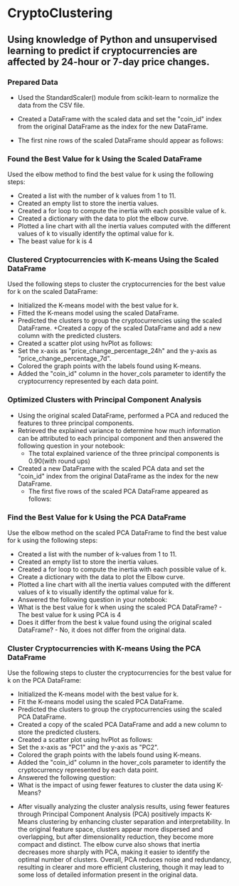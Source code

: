 # CryptoClustering #
## Using knowledge of Python and unsupervised learning to predict if cryptocurrencies are affected by 24-hour or 7-day price changes. ##
### Prepared Data ###
+ Used the StandardScaler() module from scikit-learn to normalize the data from the CSV file.

+ Created a DataFrame with the scaled data and set the "coin_id" index from the original     DataFrame as the index for the new DataFrame.

+ The first nine rows of the scaled DataFrame should appear as follows:
 

### Found the Best Value for k Using the Scaled DataFrame ###
Used the elbow method to find the best value for k using the following steps:
+ Created a list with the number of k values from 1 to 11.
+ Created an empty list to store the inertia values.
+ Created a for loop to compute the inertia with each possible value of k.
+ Created a dictionary with the data to plot the elbow curve.
+ Plotted a line chart with all the inertia values computed with the different values of k to visually identify the optimal value for k.
+ The beast value for k is 4

### Clustered Cryptocurrencies with K-means Using the Scaled DataFrame ###
Used the following steps to cluster the cryptocurrencies for the best value for k on the scaled DataFrame:
+ Initialized the K-means model with the best value for k.
+ Fitted the K-means model using the scaled DataFrame.
+ Predicted the clusters to group the cryptocurrencies using the scaled DataFrame.
+Created a copy of the scaled DataFrame and add a new column with the predicted clusters.
+ Created a scatter plot using hvPlot as follows:
+ Set the x-axis as "price_change_percentage_24h" and the y-axis as "price_change_percentage_7d".
+ Colored the graph points with the labels found using K-means.
+ Added the "coin_id" column in the hover_cols parameter to identify the cryptocurrency represented by each data point.

### Optimized Clusters with Principal Component Analysis ###
+ Using the original scaled DataFrame, performed a PCA and reduced the features to three principal components.
+ Retrieved the explained variance to determine how much information can be attributed to each principal component and then answered the following question in your notebook:
    + The total explained varience of the three principal components is 0.90(with round ups)
+ Created a new DataFrame with the scaled PCA data and set the "coin_id" index from the original DataFrame as the index for the new DataFrame.
     + The first five rows of the scaled PCA DataFrame appeared as follows:
 
### Find the Best Value for k Using the PCA DataFrame ###
Use the elbow method on the scaled PCA DataFrame to find the best value for k using the following steps:
+ Created a list with the number of k-values from 1 to 11.
+ Created an empty list to store the inertia values.
+ Created a for loop to compute the inertia with each possible value of k.
+ Create a dictionary with the data to plot the Elbow curve.
+ Plotted a line chart with all the inertia values computed with the different values of k to visually identify the optimal value for k.
+ Answered the following question in your notebook:
+ What is the best value for k when using the scaled PCA DataFrame? - The best value for k using PCA is 4
+ Does it differ from the best k value found using the original scaled DataFrame? - No, it does not differ from the original data.

### Cluster Cryptocurrencies with K-means Using the PCA DataFrame ###
Use the following steps to cluster the cryptocurrencies for the best value for k on the PCA DataFrame:
+ Initialized the K-means model with the best value for k.
+ Fit the K-means model using the scaled PCA DataFrame.
+ Predicted the clusters to group the cryptocurrencies using the scaled PCA DataFrame.
+ Created a copy of the scaled PCA DataFrame and add a new column to store the predicted clusters.
+ Created a scatter plot using hvPlot as follows:
+ Set the x-axis as "PC1" and the y-axis as "PC2".
+ Colored the graph points with the labels found using K-means.
+ Added the "coin_id" column in the hover_cols parameter to identify the cryptocurrency represented by each data point.
+ Answered the following question:
+ What is the impact of using fewer features to cluster the data using K-Means?
-	After visually analyzing the cluster analysis results, using fewer features through Principal Component Analysis (PCA) positively impacts K-Means clustering by enhancing cluster separation and interpretability. In the original feature space, clusters appear more dispersed and overlapping, but after dimensionality reduction, they become more compact and distinct. The elbow curve also shows that inertia decreases more sharply with PCA, making it easier to identify the optimal number of clusters. Overall, PCA reduces noise and redundancy, resulting in clearer and more efficient clustering, though it may lead to some loss of detailed information present in the original data.
